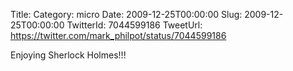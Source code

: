 Title: 
Category: micro
Date: 2009-12-25T00:00:00
Slug: 2009-12-25T00:00:00
TwitterId: 7044599186
TweetUrl: https://twitter.com/mark_philpot/status/7044599186

Enjoying Sherlock Holmes!!!